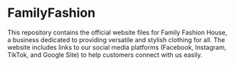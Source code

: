 # FamilyFashion
This repository contains the official website files for Family Fashion House, a business dedicated to providing versatile and stylish clothing for all. The website includes links to our social media platforms (Facebook, Instagram, TikTok, and Google Site) to help customers connect with us easily.
